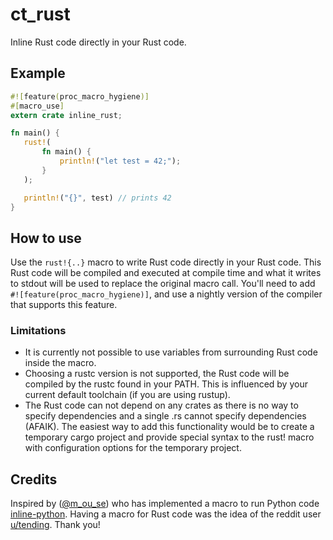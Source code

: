 # ct_rust

Inline Rust code directly in your Rust code.

## Example

```rust
#![feature(proc_macro_hygiene)]
#[macro_use]
extern crate inline_rust;

fn main() {
   rust!(
       fn main() {
           println!("let test = 42;");
       }
   );

   println!("{}", test) // prints 42
}
```

## How to use

Use the `rust!{..}` macro to write Rust code directly in your Rust code.
This Rust code will be compiled and executed at compile time and what it writes to stdout
will be used to replace the original macro call.
You'll need to add `#![feature(proc_macro_hygiene)]`, and use a nightly
version of the compiler that supports this feature.

### Limitations

- It is currently not possible to use variables from surrounding Rust code inside the macro.
- Choosing a rustc version is not supported, the Rust code will be compiled by the rustc found in your PATH.
This is influenced by your current default toolchain (if you are using rustup).
- The Rust code can not depend on any crates as there is no way to specify dependencies
and a single .rs cannot specify dependencies (AFAIK).
The easiest way to add this functionality would be to create a temporary cargo project
and provide special syntax to the rust! macro with configuration options for the temporary project.

## Credits
Inspired by ([@m_ou_se](https://twitter.com/m_ou_se)) who has implemented a macro to run Python code 
[inline-python](https://github.com/fusion-engineering/inline-python).
Having a macro for Rust code was the idea of the reddit user 
[u/tending](https://www.reddit.com/r/rust/comments/gwe7ut/ct_python_a_rust_macro_to_execute_python_code_at/fsv8r1l/). 
Thank you!
